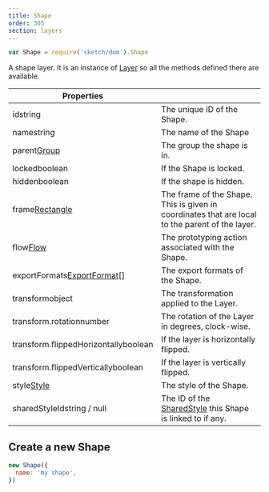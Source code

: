 ```yaml
---
title: Shape
order: 305
section: layers
---
```


```javascript
var Shape = require('sketch/dom').Shape
```

A shape layer. It is an instance of [Layer](#layer) so all the methods defined there are available.

| Properties                                                                 |                                                                                                 |
| -------------------------------------------------------------------------- | ----------------------------------------------------------------------------------------------- |
| id<span class="arg-type">string</span>                                     | The unique ID of the Shape.                                                                     |
| name<span class="arg-type">string</span>                                   | The name of the Shape                                                                           |
| parent<span class="arg-type">[Group](#group)</span>                        | The group the shape is in.                                                                      |
| locked<span class="arg-type">boolean</span>                                | If the Shape is locked.                                                                         |
| hidden<span class="arg-type">boolean</span>                                | If the shape is hidden.                                                                         |
| frame<span class="arg-type">[Rectangle](#rectangle)</span>                 | The frame of the Shape. This is given in coordinates that are local to the parent of the layer. |
| flow<span class="arg-type">[Flow](#flow)</span>                            | The prototyping action associated with the Shape.                                               |
| exportFormats<span class="arg-type">[ExportFormat](#exportformat)[]</span> | The export formats of the Shape.                                                                |
| transform<span class="arg-type">object</span>                              | The transformation applied to the Layer.                                                        |
| transform.rotation<span class="arg-type">number</span>                     | The rotation of the Layer in degrees, clock-wise.                                               |
| transform.flippedHorizontally<span class="arg-type">boolean</span>         | If the layer is horizontally flipped.                                                           |
| transform.flippedVertically<span class="arg-type">boolean</span>           | If the layer is vertically flipped.                                                             |
| style<span class="arg-type">[Style](#style)</span>                         | The style of the Shape.                                                                         |
| sharedStyleId<span class="arg-type">string / null</span>                   | The ID of the [SharedStyle](#sharedstyle) this Shape is linked to if any.                       |

## Create a new Shape

```javascript
new Shape({
  name: 'my shape',
})
```
